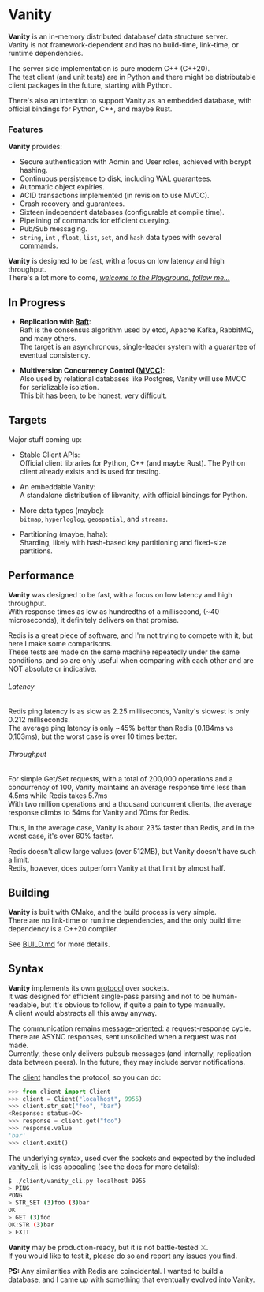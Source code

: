# Vanity

**Vanity** is an in-memory distributed database/ data structure server.  
Vanity is not framework-dependent and has no build-time, link-time, or runtime dependencies.

The server side implementation is pure modern C++ (C++20).  
The test client (and unit tests) are in Python and there might be distributable client packages in the future, starting with Python.  

There's also an intention to support Vanity as an embedded database, with official bindings for Python, C++, and maybe Rust.


### Features
**Vanity** provides:
-  Secure authentication with Admin and User roles, achieved with bcrypt hashing.
-  Continuous persistence to disk, including WAL guarantees.
-  Automatic object expiries.
-  ACID transactions implemented (in revision to use MVCC).
-  Crash recovery and guarantees.
-  Sixteen independent databases (configurable at compile time).
-  Pipelining of commands for efficient querying.
-  Pub/Sub messaging.
-  ```string```, ```int``` , ```float```, ```list```, ```set```, and ```hash``` data types with several [commands](docs/commands/).  

**Vanity** is designed to be fast, with a focus on low latency and high throughput.  
There's a lot more to come, [*welcome to the Playground, follow me...*](https://youtu.be/3jfI-z__GY0?t=30)


## In Progress
-  **Replication with [Raft](https://raft.github.io/)**:  
  Raft is the consensus algorithm used by etcd, Apache Kafka, RabbitMQ, and many others.  
  The target is an asynchronous, single-leader system with a guarantee of eventual consistency.

-  **Multiversion Concurrency Control ([MVCC](https://en.wikipedia.org/wiki/Multiversion_concurrency_control))**:  
  Also used by relational databases like Postgres, Vanity will use MVCC for serializable isolation.  
  This bit has been, to be honest, very difficult. 

## Targets
Major stuff coming up:

- Stable Client APIs:  
  Official client libraries for Python, C++ (and maybe Rust). The Python client already exists and is used for testing.

- An embeddable Vanity:  
  A standalone distribution of libvanity, with official bindings for Python.

- More data types (maybe):  
  ```bitmap```, ```hyperloglog```, ```geospatial```, and ```streams```.

- Partitioning (maybe, haha):  
  Sharding, likely with hash-based key partitioning and fixed-size partitions.


## Performance
**Vanity** was designed to be fast, with a focus on low latency and high throughput.  
With response times as low as hundredths of a millisecond, (~40 microseconds), it definitely delivers on that promise.

Redis is a great piece of software, and I'm not trying to compete with it, but here I make some comparisons.  
These tests are made on the same machine repeatedly under the same conditions, and so are only useful when comparing with each other and are NOT absolute or indicative.  

###### Latency
Redis ping latency is as slow as 2.25 milliseconds, Vanity's slowest is only 0.212 milliseconds.  
The average ping latency is only ~45% better than Redis (0.184ms vs 0,103ms), but the worst case is over 10 times better.

###### Throughput
For simple Get/Set requests, with a total of 200,000 operations and a concurrency of 100, Vanity maintains an average response time less than 4.5ms while Redis takes 5.7ms  
With two million operations and a thousand concurrent clients, the average response climbs to 54ms for Vanity and 70ms for Redis.  

Thus, in the average case, Vanity is about 23% faster than Redis, and in the worst case, it's over 60% faster.

Redis doesn't allow large values (over 512MB), but Vanity doesn't have such a limit.  
Redis, however, does outperform Vanity at that limit by almost half.


## Building
**Vanity** is built with CMake, and the build process is very simple.  
There are no link-time or runtime dependencies, and the only build time dependency is a C++20 compiler.

See [BUILD.md](BUILD.md) for more details.


## Syntax
**Vanity** implements its own [protocol](docs/SYNTAX.md) over sockets.  
It was designed for efficient single-pass parsing and not to be human-readable, but it's obvious to follow, if quite a pain to type manually.  
A client would abstracts all this away anyway.  

The communication remains [message-oriented](docs/SYNTAX.md): a request-response cycle.  
There are ASYNC responses, sent unsolicited when a request was not made.  
Currently, these only delivers pubsub messages (and internally, replication data between peers). In the future, they may include server notifications.


The [client](client/client_.py) handles the protocol, so you can do:
```python
>>> from client import Client
>>> client = Client("localhost", 9955)
>>> client.str_set("foo", "bar")
<Response: status=OK>
>>> response = client.get("foo")
>>> response.value
'bar'
>>> client.exit()
```

The underlying syntax, used over the sockets and expected by the included [vanity_cli](client/vanity_cli.py), is less appealing (see the [docs](docs/SYNTAX.md) for more details):
```bash
$ ./client/vanity_cli.py localhost 9955
> PING
PONG
> STR_SET (3)foo (3)bar
OK
> GET (3)foo
OK:STR (3)bar
> EXIT
```

**Vanity** may be production-ready, but it is not battle-tested ⚔️.  
If you would like to test it, please do so and report any issues you find.  

**PS:** Any similarities with Redis are coincidental. I wanted to build a database, and I came up with something that eventually evolved into Vanity.
